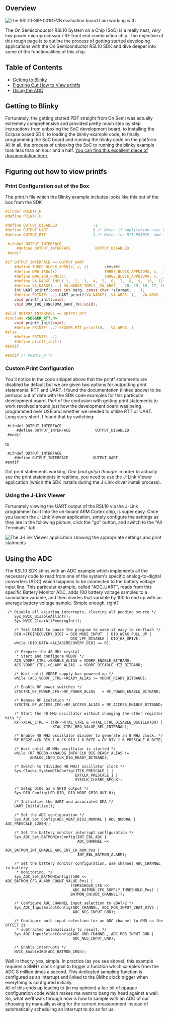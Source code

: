 ## Overview
![The RSL10-SIP-001GEVB evaluation board I am working with](https://charlesramey.github.io/RSL10Hackery/images/RSL10-SIP-001GEVB.jpg)  

The On Semiconductor RSL10 System on a Chip (SoC) is a really neat, _very_ low power microprocessor / RF front end combination chip. The objective of this rough page is to outline the process of getting started developing applications with the On Semiconductor RSL10 SDK and dive deeper into some of the functionalities of this chip.
## Table of Contents
- [Getting to Blinky](#getting-to-blinky)
- [Figuring Out How to View printfs](#figuring-out-how-to-view-printfs)
- [Using the ADC](#using-the-adc)  
## Getting to Blinky
Fortunately, the getting started PDF straight from On Semi was actually extremely comprehensive and provided pretty much step by step instructions from unboxing the SoC development board, to installing the Eclipse based SDK, to loading the blinky example code, to finally programming the SoC board and running the blinky code on the platform. All in all, the process of unboxing the SoC to running the blinky example took less than an hour and a half. [You can find this excellent piece of documentation here.](https://www.onsemi.com/pub/Collateral/RSL10%20GETTING%20STARTED%20GUIDE.PDF)

## Figuring out how to view printfs
### Print Configuration out of the Box
The print.h file which the Blinky example includes looks like this out of the box from the SDK

```C
#ifndef PRINTF_H
#define PRINTF_H

#define OUTPUT_DISABLED                -1
#define OUTPUT_UART                    0 /* Note: if application uses UART or DIO5, PRINTF over UART will be a conflict.  */
#define OUTPUT_RTT                     1 /* Note: for RTT PRINTF, add the SEGGER RTT component on your .rteconfig file */

 #ifndef OUTPUT_INTERFACE
     #define OUTPUT_INTERFACE           OUTPUT_DISABLED
 #endif

#if OUTPUT_INTERFACE == OUTPUT_UART
    #define THREE_BLOCK_APPN(x, y, z)       x##y##z
    #define DMA_IRQn(x)                     THREE_BLOCK_APPN(DMA, x, _IRQn)
    #define DMA_IRQ_FUNC(x)                 THREE_BLOCK_APPN(DMA, x, _IRQHandler)
    #define VA_NARGS_IMPL(_1, _2, _3, _4, _5, _6, _7, _8, _9, _10, _11, _12, _13, _14, _15, _16, _17, _18, _19, _20, N, ...) N
    #define VA_NARGS(...) VA_NARGS_IMPL(__VA_ARGS__, 20, 19, 18, 17, 16, 15, 14, 13, 12, 11, 10, 9, 8, 7, 6, 5, 4, 3, 2, 1)
    int UART_printf(const int narg, const char *sFormat, ...);
    #define PRINTF(...) UART_printf(VA_NARGS(__VA_ARGS__), __VA_ARGS__)
    void printf_init(void);
    void DMA_IRQ_FUNC(DMA_UART_TX)(void);

#elif OUTPUT_INTERFACE == OUTPUT_RTT
#include <SEGGER_RTT.h>
    void printf_init(void);
    #define PRINTF(...) SEGGER_RTT_printf(0, __VA_ARGS__)
#else
    #define PRINTF(...)
    #define printf_init()
#endif

#endif /* PRINTF_H */
```
### Custom Print Configuration
You'll notice in the code snippet above that the printf statements are disabled by default but we are given two options for outputting print statements: RTT and UART. I found the documentation (linked above) to be perhaps out of date with the SDK code examples for this particular development board. Part of the confusion with getting print statements to work revolved around just how the development board was being programmed over USB and whether we needed to utilize RTT or UART. Long story short, I found that by switching:
```
 #ifndef OUTPUT_INTERFACE
     #define OUTPUT_INTERFACE           OUTPUT_DISABLED
 #endif
 ```
 to
 ```
  #ifndef OUTPUT_INTERFACE
     #define OUTPUT_INTERFACE           OUTPUT_UART
 #endif
  ```
  Got print statements working. 
  *One final gotya though*: In order to actually see the print statements in realtime, you need to use the J-Link Viewer application (which the SDK installs during the J-Link driver install process). 
### Using the J-Link Viewer
Fortunately viewing the UART output of the RSL10 via the J-Link programmer built into the on-board ARM Cortex chip, is super easy. Once you launch the J-Link Viewer application, simply configure the settings as they are in the following picture, click the "go" button, and switch to the "All Terminals" tab.  

![The J-Link Viewer application showing the appropriate settings and print statments](https://charlesramey.github.io/RSL10Hackery/images/jlink_viewer.PNG)
 
## Using the ADC
The RSL10 SDK ships with an ADC example which implements all the necessary code to read from one of the system's specific analog-to-digital converters (ADC) which happens to be connected to the battery voltage input line. This particular example, called "ADC_UART", reads from this specific Battery Monitor ADC, adds 100 battery voltage samples to a summation variable, and then divides that variable by 100 to end up with an average battery voltage sample. Simple enough, right? 
```
 /* Disable all existing interrupts, clearing all pending source */
    Sys_NVIC_DisableAllInt();
    Sys_NVIC_ClearAllPendingInt();

    /* Test DIO12 to pause the program to make it easy to re-flash */
    DIO->CFG[RECOVERY_DIO] = DIO_MODE_INPUT  | DIO_WEAK_PULL_UP |
                             DIO_LPF_DISABLE | DIO_6X_DRIVE;
    while (DIO_DATA->ALIAS[RECOVERY_DIO] == 0);

    /* Prepare the 48 MHz crystal
     * Start and configure VDDRF */
    ACS_VDDRF_CTRL->ENABLE_ALIAS = VDDRF_ENABLE_BITBAND;
    ACS_VDDRF_CTRL->CLAMP_ALIAS  = VDDRF_DISABLE_HIZ_BITBAND;

    /* Wait until VDDRF supply has powered up */
    while (ACS_VDDRF_CTRL->READY_ALIAS != VDDRF_READY_BITBAND);

    /* Enable RF power switches */
    SYSCTRL_RF_POWER_CFG->RF_POWER_ALIAS   = RF_POWER_ENABLE_BITBAND;

    /* Remove RF isolation */
    SYSCTRL_RF_ACCESS_CFG->RF_ACCESS_ALIAS = RF_ACCESS_ENABLE_BITBAND;

    /* Start the 48 MHz oscillator without changing the other register bits */
    RF->XTAL_CTRL = ((RF->XTAL_CTRL & ~XTAL_CTRL_DISABLE_OSCILLATOR) |
                     XTAL_CTRL_REG_VALUE_SEL_INTERNAL);

    /* Enable 48 MHz oscillator divider to generate an 8 MHz clock. */
    RF_REG2F->CK_DIV_1_6_CK_DIV_1_6_BYTE = CK_DIV_1_6_PRESCALE_6_BYTE;

    /* Wait until 48 MHz oscillator is started */
    while (RF_REG39->ANALOG_INFO_CLK_DIG_READY_ALIAS !=
           ANALOG_INFO_CLK_DIG_READY_BITBAND);

    /* Switch to (divided 48 MHz) oscillator clock */
    Sys_Clocks_SystemClkConfig(JTCK_PRESCALE_1 |
                               EXTCLK_PRESCALE_1 |
                               SYSCLK_CLKSRC_RFCLK);

    /* Setup DIO6 as a GPIO output */
    Sys_DIO_Config(LED_DIO, DIO_MODE_GPIO_OUT_0);

    /* Initialize the UART and associated DMA */
    UART_Initialize();

    /* Set the ADC configuration */
    Sys_ADC_Set_Config(ADC_VBAT_DIV2_NORMAL | ADC_NORMAL | ADC_PRESCALE_1280H);

    /* Set the battery monitor interrupt configuration */
    Sys_ADC_Set_BATMONIntConfig(INT_EBL_ADC |
                                ADC_CHANNEL <<
                                ADC_BATMON_INT_ENABLE_ADC_INT_CH_NUM_Pos |
                                INT_EBL_BATMON_ALARM);

    /* Set the battery monitor configuration, use channel ADC_CHANNEL to battery
     * monitoring. */
    Sys_ADC_Set_BATMONConfig((100 << ADC_BATMON_CFG_ALARM_COUNT_VALUE_Pos) |
                             (THRESHOLD_CFG <<
                              ADC_BATMON_CFG_SUPPLY_THRESHOLD_Pos) |
                             BATMON_CH(ADC_CHANNEL));

    /* Configure ADC_CHANNEL input selection to VBAT/2 */
    Sys_ADC_InputSelectConfig(ADC_CHANNEL, ADC_POS_INPUT_VBAT_DIV2 |
                              ADC_NEG_INPUT_GND);

    /* Configure both input selection for an ADC channel to GND so the OFFSET is
     * subtracted automatically to result. */
    Sys_ADC_InputSelectConfig(ADC_GND_CHANNEL, ADC_POS_INPUT_GND |
                              ADC_NEG_INPUT_GND);

    /* Enable interrupts */
    NVIC_EnableIRQ(ADC_BATMON_IRQn);
```
Well in theory, _yes_, simple. In practice (as you see above), this example requires a 8MHz clock signal to trigger a function which samples from the ADC 8 million times a second. This dedicated sampling function is configured as an interrupt and linked to the 8Mhz clock trigger when everything is configured initially.  
All of this ends up leading to (in my opinion) a fair bit of opaque configuration code which makes me want to bang my head against a wall. So, what we'll walk through now is how to sample with an ADC of our choosing by manually asking for the current measurement instead of automatically scheduling an interrupt to do so for us.
